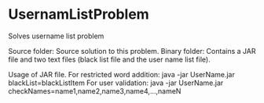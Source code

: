 # UsernamListProblem
Solves username list problem

Source folder: Source solution to this problem.
Binary folder: Contains a JAR file and two text files (black list file and the user name list file).


Usage of JAR file.
For restricted word addition: java -jar UserName.jar blackList=blackListItem
For user validation: java -jar UserName.jar checkNames=name1,name2,name3,name4,...,nameN
